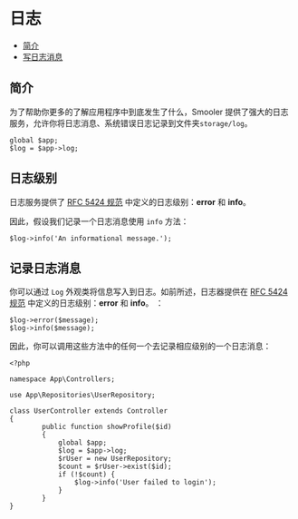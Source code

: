 
# 日志

- [简介](#introduction)
- [写日志消息](#writing-log-messages)

<a name="introduction"></a>
## 简介

为了帮助你更多的了解应用程序中到底发生了什么，Smooler 提供了强大的日志服务，允许你将日志消息、系统错误日志记录到文件夹`storage/log`。


```
global $app;
$log = $app->log;
```

## 日志级别

日志服务提供了 [RFC 5424 规范](https://tools.ietf.org/html/rfc5424) 中定义的日志级别：**error** 和 **info**。

因此，假设我们记录一个日志消息使用 `info` 方法：

```
$log->info('An informational message.');
```


<a name="writing-log-messages"></a>
## 记录日志消息

你可以通过 `Log` 外观类将信息写入到日志。如前所述，日志器提供在 [RFC 5424 规范](https://tools.ietf.org/html/rfc5424) 中定义的日志级别：**error** 和 **info**。
：

```
$log->error($message);
$log->info($message);
```

因此，你可以调用这些方法中的任何一个去记录相应级别的一个日志消息：

```
<?php

namespace App\Controllers;

use App\Repositories\UserRepository;

class UserController extends Controller
{
        public function showProfile($id)
        {
            global $app;
            $log = $app->log;
            $rUser = new UserRepository;
            $count = $rUser->exist($id);
            if (!$count) {
                $log->info('User failed to login');
            }
        }
}
```
